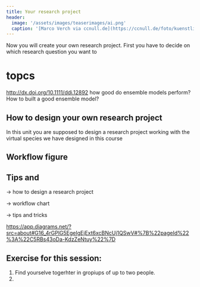 ```yaml
---
title: Your research project
header:
  image: '/assets/images/teaserimages/ai.png'
  caption: '[Marco Verch via ccnull.de](https://ccnull.de/foto/kuenstliche-intelligenz-bei-der-arbeit/1095606). [CC-BY 2.0](https://creativecommons.org/licenses/by/2.0/de/). Image cropped.'
---
```

Now you will create your own research project. First you have to decide on which research question you want to 

# topcs
http://dx.doi.org/10.1111/ddi.12892
how good do ensemble models perform?
How to built a good ensemble model?


## How to design your own research project
In this unit you are supposed to design a research project working with the virtual species we have designed in this course 

## Workflow figure

## Tips and 


-> how to design a research project 

-> workflow chart

-> tips and tricks

https://app.diagrams.net/?src=about#G16_4rGPlG5EgeIgEjExt6xcBNcUj1QSwV#%7B%22pageId%22%3A%22C5RBs43oDa-KdzZeNtuy%22%7D

## Exercise for this session:

1.	Find yourselve togerhter in gropiups of up to two people.
2.	
